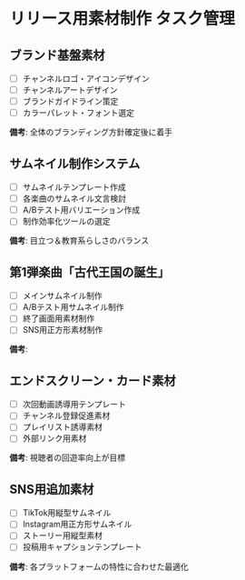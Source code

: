 # リリース用素材制作 タスク管理

## ブランド基盤素材
- [ ] チャンネルロゴ・アイコンデザイン
- [ ] チャンネルアートデザイン
- [ ] ブランドガイドライン策定
- [ ] カラーパレット・フォント選定

**備考**: 全体のブランディング方針確定後に着手

## サムネイル制作システム
- [ ] サムネイルテンプレート作成
- [ ] 各楽曲のサムネイル文言検討
- [ ] A/Bテスト用バリエーション作成
- [ ] 制作効率化ツールの選定

**備考**: 目立つ＆教育系らしさのバランス

## 第1弾楽曲「古代王国の誕生」
- [ ] メインサムネイル制作
- [ ] A/Bテスト用サムネイル制作
- [ ] 終了画面用素材制作
- [ ] SNS用正方形素材制作

**備考**: 

## エンドスクリーン・カード素材
- [ ] 次回動画誘導用テンプレート
- [ ] チャンネル登録促進素材
- [ ] プレイリスト誘導素材
- [ ] 外部リンク用素材

**備考**: 視聴者の回遊率向上が目標

## SNS用追加素材
- [ ] TikTok用縦型サムネイル
- [ ] Instagram用正方形サムネイル
- [ ] ストーリー用縦型素材
- [ ] 投稿用キャプションテンプレート

**備考**: 各プラットフォームの特性に合わせた最適化